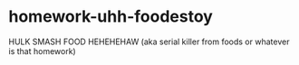 # homework-uhh-foodestoy
HULK SMASH FOOD HEHEHEHAW (aka serial killer from foods or whatever is that homework)
